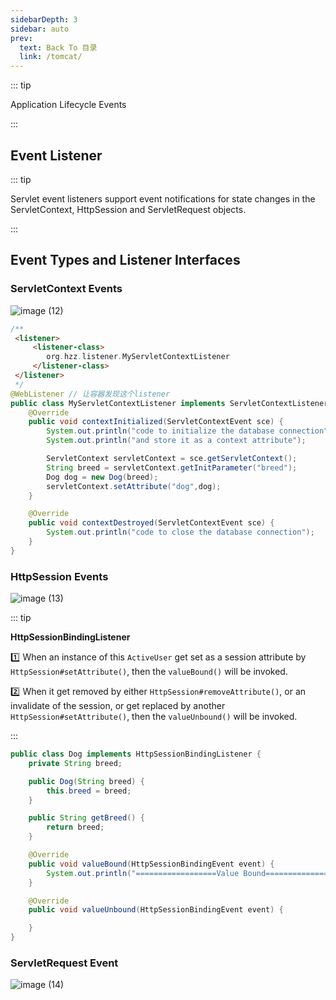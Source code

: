 ```yaml
---
sidebarDepth: 3
sidebar: auto
prev:
  text: Back To 目录
  link: /tomcat/
---
```




::: tip

Application Lifecycle Events

:::

## Event Listener

::: tip

Servlet event listeners support event notifications for state changes in the ServletContext, HttpSession and ServletRequest objects.

:::

## **Event Types and Listener Interfaces**

### ServletContext Events

![image (12)](https://gitee.com/q10viking/PictureRepos/raw/master/images//202112061408871.jpg)

```java {8-9}
/**
 <listener>
     <listener-class>
        org.hzz.listener.MyServletContextListener
     </listener-class>
 </listener>
 */
@WebListener // 让容器发现这个listener
public class MyServletContextListener implements ServletContextListener {
    @Override
    public void contextInitialized(ServletContextEvent sce) {
        System.out.println("code to initialize the database connection");
        System.out.println("and store it as a context attribute");

        ServletContext servletContext = sce.getServletContext();
        String breed = servletContext.getInitParameter("breed");
        Dog dog = new Dog(breed);
        servletContext.setAttribute("dog",dog);
    }

    @Override
    public void contextDestroyed(ServletContextEvent sce) {
        System.out.println("code to close the database connection");
    }
}
```



### HttpSession Events

![image (13)](https://gitee.com/q10viking/PictureRepos/raw/master/images//202112061410328.jpg)

::: tip

**HttpSessionBindingListener**

:one: When an instance of this `ActiveUser` get set as a session attribute by `HttpSession#setAttribute()`, then the `valueBound()` will be invoked.

:two: When it get removed by either `HttpSession#removeAttribute()`, or an invalidate of the session, or get replaced by another `HttpSession#setAttribute()`, then the `valueUnbound()` will be invoked.

:::

```java {1,12-20}
public class Dog implements HttpSessionBindingListener {
    private String breed;

    public Dog(String breed) {
        this.breed = breed;
    }

    public String getBreed() {
        return breed;
    }

    @Override
    public void valueBound(HttpSessionBindingEvent event) {
        System.out.println("==================Value Bound==================");
    }

    @Override
    public void valueUnbound(HttpSessionBindingEvent event) {

    }
}
```



### ServletRequest Event

![image (14)](https://gitee.com/q10viking/PictureRepos/raw/master/images//202112061412538.jpg)



















